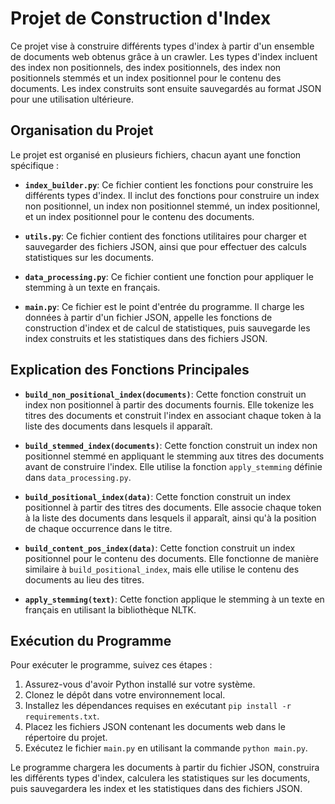 # Projet de Construction d'Index

Ce projet vise à construire différents types d'index à partir d'un ensemble de documents web obtenus grâce à un crawler. Les types d'index incluent des index non positionnels, des index positionnels, des index non positionnels stemmés et un index positionnel pour le contenu des documents. Les index construits sont ensuite sauvegardés au format JSON pour une utilisation ultérieure.

## Organisation du Projet

Le projet est organisé en plusieurs fichiers, chacun ayant une fonction spécifique :

- **`index_builder.py`**: Ce fichier contient les fonctions pour construire les différents types d'index. Il inclut des fonctions pour construire un index non positionnel, un index non positionnel stemmé, un index positionnel, et un index positionnel pour le contenu des documents.

- **`utils.py`**: Ce fichier contient des fonctions utilitaires pour charger et sauvegarder des fichiers JSON, ainsi que pour effectuer des calculs statistiques sur les documents.

- **`data_processing.py`**: Ce fichier contient une fonction pour appliquer le stemming à un texte en français.

- **`main.py`**: Ce fichier est le point d'entrée du programme. Il charge les données à partir d'un fichier JSON, appelle les fonctions de construction d'index et de calcul de statistiques, puis sauvegarde les index construits et les statistiques dans des fichiers JSON.

## Explication des Fonctions Principales

- **`build_non_positional_index(documents)`**: Cette fonction construit un index non positionnel à partir des documents fournis. Elle tokenize les titres des documents et construit l'index en associant chaque token à la liste des documents dans lesquels il apparaît.

- **`build_stemmed_index(documents)`**: Cette fonction construit un index non positionnel stemmé en appliquant le stemming aux titres des documents avant de construire l'index. Elle utilise la fonction `apply_stemming` définie dans `data_processing.py`.

- **`build_positional_index(data)`**: Cette fonction construit un index positionnel à partir des titres des documents. Elle associe chaque token à la liste des documents dans lesquels il apparaît, ainsi qu'à la position de chaque occurrence dans le titre.

- **`build_content_pos_index(data)`**: Cette fonction construit un index positionnel pour le contenu des documents. Elle fonctionne de manière similaire à `build_positional_index`, mais elle utilise le contenu des documents au lieu des titres.

- **`apply_stemming(text)`**: Cette fonction applique le stemming à un texte en français en utilisant la bibliothèque NLTK.

## Exécution du Programme

Pour exécuter le programme, suivez ces étapes :

1. Assurez-vous d'avoir Python installé sur votre système.
2. Clonez le dépôt dans votre environnement local.
3. Installez les dépendances requises en exécutant `pip install -r requirements.txt`.
4. Placez les fichiers JSON contenant les documents web dans le répertoire du projet.
5. Exécutez le fichier `main.py` en utilisant la commande `python main.py`.

Le programme chargera les documents à partir du fichier JSON, construira les différents types d'index, calculera les statistiques sur les documents, puis sauvegardera les index et les statistiques dans des fichiers JSON.